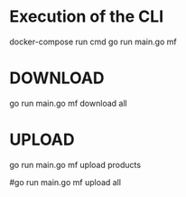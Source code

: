 # Execution of the CLI
docker-compose run cmd go run main.go mf


# DOWNLOAD
go run main.go mf download all

# UPLOAD

 go run main.go mf upload products


 #go run main.go mf upload all